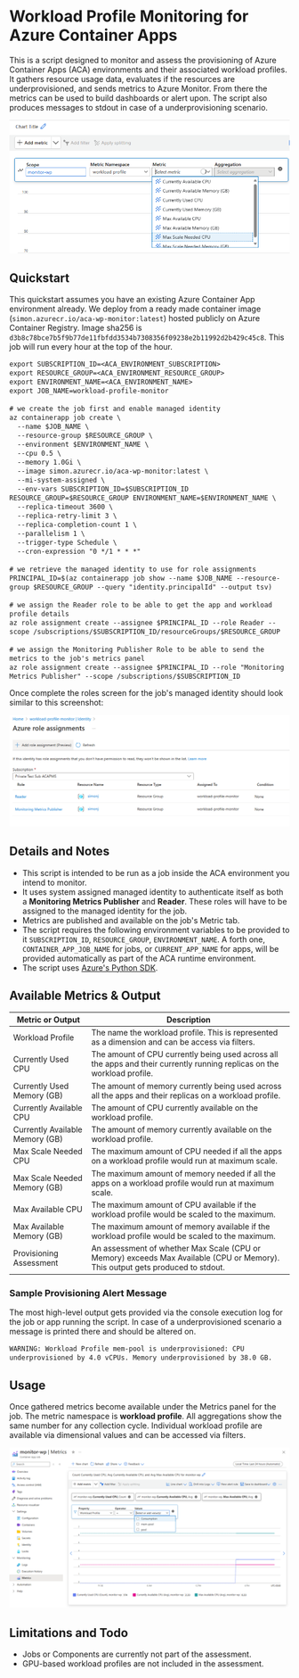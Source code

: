 # Workload Profile Monitoring for Azure Container Apps

This is a script designed to monitor and assess the provisioning of Azure Container Apps (ACA) environments and their associated workload profiles. It gathers resource usage data, evaluates if the resources are underprovisioned, and sends metrics to Azure Monitor. From there the metrics can be used to build dashboards or alert upon. The script also produces messages to stdout in case of a underprovisioning scenario.

![screenshot showing the metrics list](./misc/metrics-close-up.png)

## Quickstart

This quickstart assumes you have an existing Azure Container App environment already. We deploy from a ready made container image (`simon.azurecr.io/aca-wp-monitor:latest`) hosted publicly on Azure Container Registry. Image sha256 is `d3b8c78bce7b5f9b77de11fbfdd3534b7308356f09238e2b11992d2b429c45c8`. This job will run every hour at the top of the hour.

```
export SUBSCRIPTION_ID=<ACA_ENVIRONMENT_SUBSCRIPTION>
export RESOURCE_GROUP=<ACA_ENVIRONMENT_RESOURCE_GROUP>
export ENVIRONMENT_NAME=<ACA_ENVIRONMENT_NAME>
export JOB_NAME=workload-profile-monitor

# we create the job first and enable managed identity
az containerapp job create \
  --name $JOB_NAME \
  --resource-group $RESOURCE_GROUP \
  --environment $ENVIRONMENT_NAME \
  --cpu 0.5 \
  --memory 1.0Gi \
  --image simon.azurecr.io/aca-wp-monitor:latest \
  --mi-system-assigned \
  --env-vars SUBSCRIPTION_ID=$SUBSCRIPTION_ID RESOURCE_GROUP=$RESOURCE_GROUP ENVIRONMENT_NAME=$ENVIRONMENT_NAME \
  --replica-timeout 3600 \
  --replica-retry-limit 3 \
  --replica-completion-count 1 \
  --parallelism 1 \
  --trigger-type Schedule \
  --cron-expression "0 */1 * * *"

# we retrieve the managed identity to use for role assignments
PRINCIPAL_ID=$(az containerapp job show --name $JOB_NAME --resource-group $RESOURCE_GROUP --query "identity.principalId" --output tsv)

# we assign the Reader role to be able to get the app and workload profile details
az role assignment create --assignee $PRINCIPAL_ID --role Reader --scope /subscriptions/$SUBSCRIPTION_ID/resourceGroups/$RESOURCE_GROUP

# we assign the Monitoring Publisher Role to be able to send the metrics to the job's metrics panel
az role assignment create --assignee $PRINCIPAL_ID --role "Monitoring Metrics Publisher" --scope /subscriptions/$SUBSCRIPTION_ID
```
Once complete the roles screen for the job's managed identity should look similar to this screenshot:

![screenshot showing the job's roles](./misc/job-mi-roles.png)


## Details and Notes
- This script is intended to be run as a job inside the ACA environment you intend to monitor.
- It uses system assigned managed identity to authenticate itself as both a **Monitoring Metrics Publisher** and **Reader**. These roles will have to be assigned to the managed identity for the job.
- Metrics are published and available on the job's Metric tab.
- The script requires the following environment variables to be provided to it `SUBSCRIPTION_ID`, `RESOURCE_GROUP`, `ENVIRONMENT_NAME`. A forth one,  `CONTAINER_APP_JOB_NAME` for jobs, or `CURRENT_APP_NAME` for apps, will be provided automatically as part of the ACA runtime environment.
- The script uses [Azure's Python SDK](https://learn.microsoft.com/en-us/azure/developer/python/sdk/azure-sdk-overview).


## Available Metrics & Output
| Metric or Output                | Description                                                                 |
|---------------------------------|-----------------------------------------------------------------------------|
| Workload Profile                | The name the workload profile. This is represented as a dimension and can be access via filters. |                            
| Currently Used CPU              | The amount of CPU currently being used across all the apps and their currently running replicas on the workload profile. |
| Currently Used Memory (GB)      | The amount of memory currently being used across all the apps and their replicas on a workload profile. |
| Currently Available CPU         | The amount of CPU currently available on the workload profile. |
| Currently Available Memory (GB) | The amount of memory currently available on the workload profile. |
| Max Scale Needed CPU            | The maximum amount of CPU needed if all the apps on a workload profile would run at maximum scale. |
| Max Scale Needed Memory (GB)    | The maximum amount of memory needed if all the apps on a workload profile would run at maximum scale. |
| Max Available CPU               | The maximum amount of CPU available if the workload profile would be scaled to the maximum. |
| Max Available Memory (GB)       | The maximum amount of memory available if the workload profile would be scaled to the maximum. |
| Provisioning Assessment         | An assessment of whether Max Scale (CPU or Memory) exceeds Max Available (CPU or Memory). This output gets produced to stdout. |

### Sample Provisioning Alert Message
The most high-level output gets provided via the console execution log for the job or app running the script. In case of a underprovisioned scenario a message is printed there and should be altered on.
```
WARNING: Workload Profile mem-pool is underprovisioned: CPU underprovisioned by 4.0 vCPUs. Memory underprovisioned by 38.0 GB.
```

## Usage
Once gathered metrics become available under the Metrics panel for the job. The metric namespace is **workload profile**. All aggregations show the same number for any collection cycle. Individual workload profile are available via dimensional values and can be accessed via filters.

![screenshot showing the monitoring panel filter](./misc/aca-monitor-panel.png)


## Limitations and Todo
- Jobs or Components are currently not part of the assessment.
- GPU-based workload profiles are not included in the assessment.